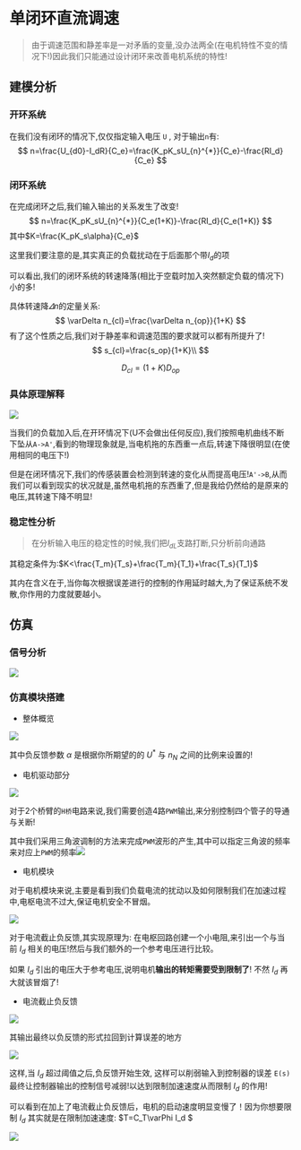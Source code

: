 # 单闭环直流调速

> 由于调速范围和静差率是一对矛盾的变量,没办法两全(在电机特性不变的情况下!)因此我们只能通过设计闭环来改善电机系统的特性!

## 建模分析

### 开环系统

在我们没有闭环的情况下,仅仅指定输入电压 `U` , 对于输出`n`有:
$$
n=\frac{U_{d0}-I_dR}{C_e}=\frac{K_pK_sU_{n}^{*}}{C_e}-\frac{RI_d}{C_e}
$$

### 闭环系统

在完成闭环之后,我们输入输出的关系发生了改变!
$$
n=\frac{K_pK_sU_{n}^{*}}{C_e(1+K)}-\frac{RI_d}{C_e(1+K)}
$$
其中$K=\frac{K_pK_s\alpha}{C_e}$

这里我们要注意的是,其实真正的负载扰动在于后面那个带$I_d$的项

可以看出,我们的闭环系统的转速降落(相比于空载时加入突然额定负载的情况下)小的多!

具体转速降$\varDelta n$的定量关系:
$$
\varDelta n_{cl}=\frac{\varDelta n_{op}}{1+K}
$$
有了这个性质之后,我们对于静差率和调速范围的要求就可以都有所提升了!
$$
s_{cl}=\frac{s_op}{1+K}\\
$$

$$
D_{cl}=(1+K)D_{op}
$$

### 具体原理解释

![](http://qny.adamli.top/lzd-1230/img-host/raw/master/image/IMG_20220429_001227_edit_1776565552474222.jpg)

当我们的负载加入后,在开环情况下(U不会做出任何反应),我们按照电机曲线不断下坠从`A->A'`,看到的物理现象就是,当电机拖的东西重一点后,转速下降很明显(在使用相同的电压下!)

但是在闭环情况下,我们的传感装置会检测到转速的变化从而提高电压!`A'->B`,从而我们可以看到现实的状况就是,虽然电机拖的东西重了,但是我给仍然给的是原来的电压,其转速下降不明显!

### 稳定性分析

> 在分析输入电压的稳定性的时候,我们把$I_{dL}$支路打断,只分析前向通路

其稳定条件为:$K<\frac{T_m}{T_s}+\frac{T_m}{T_1}+\frac{T_s}{T_1}$

其内在含义在于,当你每次根据误差进行的控制的作用延时越大,为了保证系统不发散,你作用的力度就要越小。

## 仿真

### 信号分析

![](http://qny.adamli.top/lzd-1230/img-host/raw/master/image/344222A22EFAC9ED57453451A160525C.png)

### 仿真模块搭建

+ 整体概览

![](http://qny.adamli.top/lzd-1230/img-host/raw/master/image/20220429102009.png)

其中负反馈参数 $\alpha$ 是根据你所期望的的 $U^*$ 与 $n_N$ 之间的比例来设置的!

+ 电机驱动部分

![](http://qny.adamli.top/lzd-1230/img-host/raw/master/image/20220429102618.png)

对于2个桥臂的`H桥`电路来说,我们需要创造4路`PWM`输出,来分别控制四个管子的导通与关断!

其中我们采用三角波调制的方法来完成`PWM`波形的产生,其中可以指定三角波的频率来对应上`PWM`的频率![](http://qny.adamli.top/lzd-1230/img-host/raw/master/image/20220429102548.png)

+ 电机模块

对于电机模块来说,主要是看到我们负载电流的扰动以及如何限制我们在加速过程中,电枢电流不过大,保证电机安全不冒烟。

![](http://qny.adamli.top/lzd-1230/img-host/raw/master/image/20220429102732.png)

对于电流截止负反馈,其实现原理为: 在电枢回路创建一个小电阻,来引出一个与当前 $I_d$ 相关的电压!然后与我们额外的一个参考电压进行比较。

如果 $I_d$ 引出的电压大于参考电压,说明电机**输出的转矩需要受到限制了**! 不然 $I_d$ 再大就该冒烟了!

+ 电流截止负反馈

![](http://qny.adamli.top/lzd-1230/img-host/raw/master/image/20220429103630.png)

其输出最终以负反馈的形式拉回到计算误差的地方

![](http://qny.adamli.top/lzd-1230/img-host/raw/master/image/20220429105058.png)

这样,当 $I_d$ 超过阈值之后,负反馈开始生效, 这样可以削弱输入到控制器的误差 `E(s)` 最终让控制器输出的控制信号减弱!以达到限制加速速度从而限制 $I_d$ 的作用!

可以看到在加上了电流截止负反馈后，电机的启动速度明显变慢了！因为你想要限制 $I_d$ 其实就是在限制加速速度: $T=C_T\varPhi I_d $

![](http://qny.adamli.top/lzd-1230/img-host/raw/master/image/20220429111816.png)



